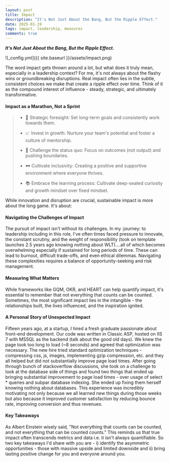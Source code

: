 ```yaml
---
layout: post
title: Impact
description: "It's Not Just About the Bang, But the Ripple Effect."
date: 2025-01-19
tags: impact, leadership, measures
comments: true
---
```


***It's Not Just About the Bang, But the Ripple Effect.***

![_config.yml]({{ site.baseurl }}/assets/impact.png)

The word impact gets thrown around a lot, but what does it truly mean, especially in a leadership context? For me, it's not always about the flashy wins or groundbreaking disruptions. Real impact often lies in the subtle, consistent choices we make that create a ripple effect over time. Think of it as the compound interest of influence - steady, strategic, and ultimately transformative.

#### **Impact as a Marathon, Not a Sprint**

> - 🎯 Strategic foresight: Set long-term goals and consistently work towards them.
> 
> - 📈 Invest in growth: Nurture your team's potential and foster a culture of mentorship.
> 
> - 🥷 Challenge the status quo: Focus on outcomes (not output) and pushing boundaries.
> 
> - 🕶️ Cultivate inclusivity: Creating a positive and supportive environment where everyone thrives.
> 
> - 📚 Embrace the learning process: Cultivate deep-seated curiosity and growth mindset over fixed mindset.

While innovation and disruption are crucial, sustainable impact is more about the long game. It's about:

#### **Navigating the Challenges of Impact**
The pursuit of impact isn't without its challenges. In my :journey: to leadership including in this role, I've often times faced pressure to innovate, the constant scrutiny, and the weight of responsibility (took on template launches 2.5 years ago knowing nothing about WLT)....all of which becomes overwhelming especially if sustained for long periods of time. These can lead to burnout, difficult trade-offs, and even ethical dilemmas. Navigating these complexities requires a balance of opportunity-seeking and risk management.

#### **Measuring What Matters**
While frameworks like GQM, OKR, and HEART can help quantify impact, it's essential to remember that not everything that counts can be counted. Sometimes, the most significant impact lies in the intangible - the relationships built, the lives influenced, and the inspiration ignited.

#### **A Personal Story of Unexpected Impact**
Fifteen years ago, at a startup, I hired a fresh graduate passionate about front-end development. Our code was written in Classic ASP, hosted on IIS 7 with MSSQL as the backend (talk about the good old days). We knew the page took too long to load (~8 seconds) and agreed that optimization was necessary. The new hire tried standard optimization techniques - compressing css, js, images, implementing gzip compression, etc. and they all helped but did not substantially improve page load times. After going through bunch of stackoverflow discussions, she took on a challenge to look at the database side of things and found two things that ended up bringing substantial improvement to page load times - over usage of select * queries and subpar database indexing. She ended up fixing them herself knowing nothing about databases. This experience was incredibly motivating not only because we all learned new things during those weeks but also because it improved customer satisfaction by reducing bounce rate, improving conversion and thus revenues.

#### **Key Takeaways**
As Albert Einstein wisely said, "Not everything that counts can be counted, and not everything that can be counted counts." This reminds us that true impact often transcends metrics and data i.e. it isn't always quantifiable. So two key takeaways I'd share with you are - i) identify the asymmetric opportunities - those with massive upside and limited downside and ii) bring lasting positive change for you and everyone around you.
